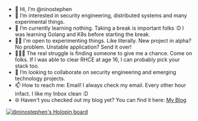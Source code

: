 - 👋 Hi, I’m @ninostephen
- 👀 I’m interested in security engineering, distributed systems and many experimental things.
- 🌱 I’m currently learning nothing. Taking a break is important folks :D I was learning Golang and K8s before starting the break. 
- 😶‍🌫️ I'm open to experimenting things. Like literally. New project in alpha? No problem. Unstable application? Send it over!
- 👨🏻‍🔧 The real struggle is finding someone to give me a chance. Come on folks. If I was able to clear RHCE at age 16, I can probably pick your stack too.
- 💞️ I’m looking to collaborate on security engineering and emerging technology projects.
- 📫 How to reach me: Email! I always check my email. Every other hour infact. I like my Inbox clean :D
- 🌐 Haven't you checked out my blog yet? You can find it here: [My Blog](https://ninostephen.gitbook.io/)

[![@ninostephen's Holopin board](https://holopin.me/ninostephen)](https://holopin.io/@ninostephen)

<!---
ninostephen/ninostephen is a ✨ special ✨ repository because its `README.md` (this file) appears on your GitHub profile.
You can click the Preview link to take a look at your changes.
--->
